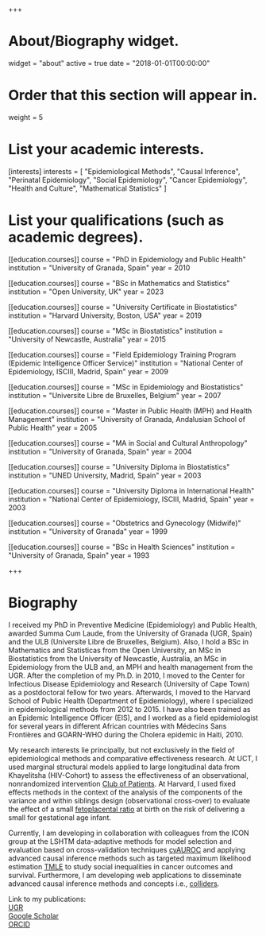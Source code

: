+++
# About/Biography widget.
widget = "about"
active = true
date = "2018-01-01T00:00:00"

# Order that this section will appear in.
weight = 5

# List your academic interests.
[interests]
  interests = [
    "Epidemiological Methods",
    "Causal Inference",
    "Perinatal Epidemiology",
    "Social Epidemiology",
    "Cancer Epidemiology",
    "Health and Culture",
    "Mathematical Statistics"
  ]

# List your qualifications (such as academic degrees).

[[education.courses]]
  course = "PhD in Epidemiology and Public Health"
  institution = "University of Granada, Spain"
  year = 2010

[[education.courses]]
  course = "BSc in Mathematics and Statistics"
  institution = "Open University, UK"
  year = 2023

[[education.courses]]
  course = "University Certificate in Biostatistics"
  institution = "Harvard University, Boston, USA"
  year = 2019

[[education.courses]]
  course = "MSc in Biostatistics"
  institution = "University of Newcastle, Australia"
  year = 2015

[[education.courses]]
  course = "Field Epidemiology Training Program (Epidemic Intelligence Officer Service)"
  institution = "National Center of Epidemiology, ISCIII, Madrid, Spain"
  year = 2009
  
[[education.courses]]
  course = "MSc in Epidemiology and Biostatistics"
  institution = "Universite Libre de Bruxelles, Belgium"
  year = 2007
  
[[education.courses]]
  course = "Master in Public Health (MPH) and Health Management"
  institution = "University of Granada, Andalusian School of Public Health"
  year = 2005
  
[[education.courses]]
  course = "MA in Social and Cultural Anthropology"
  institution = "University of Granada, Spain"
  year = 2004
  
[[education.courses]]
  course = "University Diploma in Biostatistics"
  institution = "UNED University, Madrid, Spain"
  year = 2003
  
[[education.courses]]
  course = "University Diploma in International Health"
  institution = "National Center of Epidemiology, ISCIII, Madrid, Spain"
  year = 2003

[[education.courses]]
  course = "Obstetrics and Gynecology (Midwife)"
  institution = "University of Granada"
  year = 1999
  
[[education.courses]]
  course = "BSc in Health Sciences"
  institution = "University of Granada, Spain"
  year = 1993
 
+++

# Biography

I received my PhD in Preventive Medicine (Epidemiology) and Public Health, awarded Summa Cum Laude, from the University of Granada (UGR, Spain) and the ULB (Universite Libre de Bruxelles, Belgium). Also, I hold a BSc in Mathematics and Statisticas from the Open University, an MSc in Biostatistics from the University of Newcastle, Australia, an MSc in Epidemiology from the ULB and, an MPH and health management from the UGR. After the completion of my Ph.D. in 2010, I moved to the Center for Infectious Disease Epidemiology and Research (University of Cape Town) as a postdoctoral fellow for two years. Afterwards, I moved to the Harvard School of Public Health (Department of Epidemiology), where I specialized in epidemiological methods from 2012 to 2015. I have also been trained as an Epidemic Intelligence Officer (EIS), and I worked as a field epidemiologist for several years in different African countries with Médecins Sans Frontières and GOARN-WHO during the Cholera epidemic in Haiti, 2010. 

My research interests lie principally, but not exclusively in the field of epidemiological methods and comparative effectiveness research. At UCT, I used marginal structural models applied to large longitudinal data from Khayelitsha (HIV-Cohort) to assess the effectiveness of an observational, nonrandomized intervention [Club of Patients](http://journals.plos.org/plosone/article?id=10.1371/journal.pone.0056088). At Harvard, I used fixed effects methods in the context of the analysis of the components of the variance and within siblings design (observational cross-over) to evaluate the effect of a small [fetoplacental ratio](https://www.ncbi.nlm.nih.gov/pubmed/25630563) at birth on the risk of delivering a small for gestational age infant. 

Currently, I am developing in collaboration with colleagues from the ICON group at the LSHTM data-adaptive methods for model selection and evaluation based on cross-validation techniques [cvAUROC](https://github.com/migariane/cvAUROC) and applying advanced causal inference methods such as targeted maximum likelihood estimation [TMLE](https://github.com/migariane/eltmle) to study social inequalities in cancer outcomes and survival. Furthermore, I am developing web applications to disseminate advanced causal inference methods and concepts i.e., [colliders](https://watzile.shinyapps.io/EpiCollider/).  


Link to my publications:   
[UGR](https://produccioncientifica.ugr.es/investigadores/356497/publicaciones)   
[Google Scholar](https://scholar.google.com/citations?user=lA11XToAAAAJ&hl=en)  
[ORCID](https://orcid.org/0000-0001-6683-5164)  
